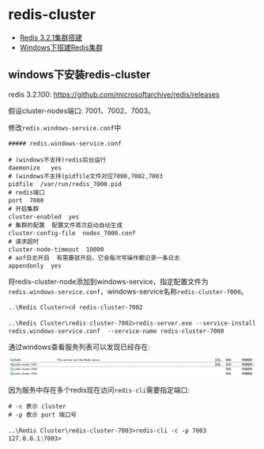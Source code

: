 # redis-cluster

- [Redis 3.2.1集群搭建](https://www.cnblogs.com/yuanermen/p/5717885.html)
- [Windows下搭建Redis集群](https://www.cnblogs.com/tommy-huang/p/6240083.html)


## windows下安装redis-cluster
redis 3.2.100: <https://github.com/microsoftarchive/redis/releases>

假设cluster-nodes端口: 7001、7002、7003。

修改`redis.windows-service.conf`中
```editorconfig
##### redis.windows-service.conf

# (windows不支持)redis后台运行
daemonize   yes
# (windows不支持)pidfile文件对应7000,7002,7003             
pidfile  /var/run/redis_7000.pid
# redis端口 
port  7000
# 开启集群
cluster-enabled  yes
# 集群的配置  配置文件首次启动自动生成
cluster-config-file  nodes_7000.conf
# 请求超时
cluster-node-timeout  10000
# aof日志开启  有需要就开启，它会每次写操作都记录一条日志
appendonly  yes
```

将redis-cluster-node添加到windows-service，指定配置文件为`redis.windows-service.conf`，windows-service名称`redis-cluster-7000`。
```CMD
..\Redis Cluster>cd redis-cluster-7002

..\Redis Cluster\redis-cluster-7002>redis-server.exe --service-install redis.windows-service.conf  --service-name redis-cluster-7000
```

通过windows查看服务列表可以发现已经存在: 

![windows-service-redis-cluster.png](images/windows-service-redis-cluster.png)

因为服务中存在多个redis现在访问`redis-cli`需要指定端口: 
```CMD
# -c 表示 cluster
# -p 表示 port 端口号

..\Redis Cluster\redis-cluster-7003>redis-cli -c -p 7003
127.0.0.1:7003>
```
